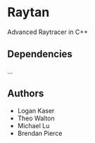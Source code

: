 # Raytan
Advanced Raytracer in C++

## Dependencies
...

## Authors
- Logan Kaser
- Theo Walton
- Michael Lu
- Brendan Pierce
